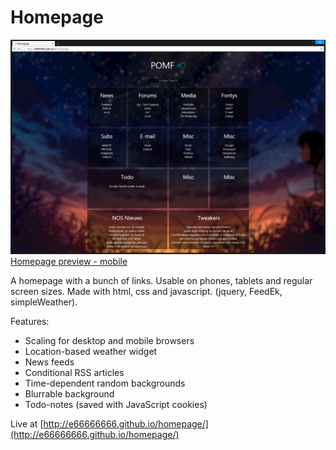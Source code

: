 Homepage
=================

![alt tag](screenshots/preview3.png "Homepage preview - desktop")
[Homepage preview - mobile](screenshots/phone_preview2.png)

A homepage with a bunch of links. Usable on phones, tablets and regular screen sizes. Made with html, css and javascript. (jquery, FeedEk, simpleWeather).

Features:
* Scaling for desktop and mobile browsers
* Location-based weather widget
* News feeds
* Conditional RSS articles
* Time-dependent random backgrounds
* Blurrable background
* Todo-notes (saved with JavaScript cookies)

Live at [http://e66666666.github.io/homepage/](http://e66666666.github.io/homepage/)